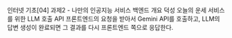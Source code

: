 인터넷 기초[04] 과제2 - 나만의 인공지능 서비스 백엔드
개요
덕성 오늘의 운세 서비스를 위한 LLM 호출 API
프론트엔드의 요청을 받아서 Gemini API를 호출하고, LLM의 답변 생성이 완료되면 그 결과를 다시 프론트엔드 쪽으로 응답한다.

